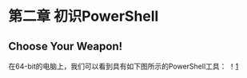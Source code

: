 # 第二章 初识PowerShell
## Choose Your Weapon!
在64-bit的电脑上，我们可以看到具有如下图所示的PowerShell工具：
！[1](https://github.com/poetlife/LearnPowershell/edit/master/Chapter%202/pics/1.jpg)
